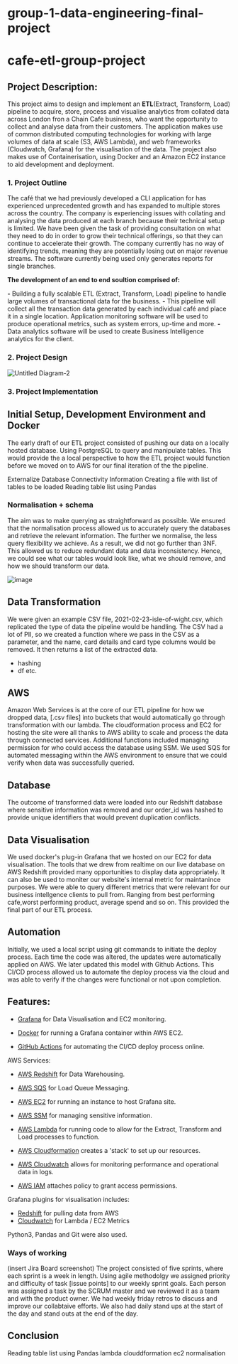# group-1-data-engineering-final-project

# cafe-etl-group-project

## Project Description:
This project aims to design and implement an **ETL**(Extract, Transform, Load) pipeline to acquire, store, process and visualise analytics from collated data across London fron a Chain Cafe business, who want the opportunity to collect and analyse data from their customers. The application makes use of common distributed computing technologies for working with large volumes of data at scale (S3, AWS Lambda), and web frameworks (Cloudwatch, Grafana) for the visualisation of the data. The project also makes use of Containerisation, using Docker and an Amazon EC2 instance to aid development and deployment.

### 1. Project Outline
The café that we had previously developed a CLI application for has experienced unprecedented growth and has expanded to multiple stores across the country. The company is experiencing issues with collating and analysing the data produced at each branch because their technical setup is limited. We have been given the task of providing consultation on what they need to do in order to grow their technical offerings, so that they can continue to accelerate their growth. The company currently has no way of identifying trends, meaning they are potentially losing out on major revenue streams.
The software currently being used only generates reports for single branches.

**The development of an end to end soultion comprised of:**

**-** Building a fully scalable ETL (Extract, Transform, Load) pipeline to handle large volumes of transactional data for the business. 
**-** This pipeline will collect all the transaction data generated by each individual café and place it in a single location. Application monitoring software will be used to produce operational metrics, such as system errors, up-time and more.
**-** Data analytics software will be used to create Business Intelligence analytics for the client.


### 2. Project Design
![Untitled Diagram-2](https://user-images.githubusercontent.com/116551424/213489993-8672d6db-d6fc-44f2-901a-8f87b1d50eda.jpg)



### 3. Project Implementation

## Initial Setup, Development Environment and Docker
The early draft of our ETL project consisted of pushing our data on a locally hosted database. Using PostgreSQL to query and manipulate tables. This would provide the a local perspective to how the ETL project would function before we moved on to AWS for our final iteration of the the pipeline. 

Externalize Database Connectivity Information
Creating a file with list of tables to be loaded
Reading table list using Pandas


### Normalisation + schema
The aim was to make querying as straightforward as possible. We ensured that the normalisation process allowed us to accurately query the databases and retrieve the relevant information. The further 
we normalise, the less query flexibility we achieve. As a result, we did not go further than 3NF. This allowed us to reduce redundant data and data inconsistency. Hence, we could see what our tables would look like, what we should remove, and how we should transform our data. 

![image](https://user-images.githubusercontent.com/115237595/206580167-d9c98840-6106-4621-b368-28f28d4d66d0.png)

## Data Transformation
We were given an example CSV file, 2021-02-23-isle-of-wight.csv, which replicated the type of data the pipeline would be handling. The CSV had a lot of PII, so we created a function where we pass in the CSV as a parameter, and the name, card details and card type columns would be removed. It then returns a list of the extracted data.


- hashing
- df etc.

## AWS

Amazon Web Services is at the core of our ETL pipeline for how we dropped data, [.csv files] into buckets that would automatically go through transformation with our lambda. The cloudformation process and EC2 for hosting the site were all thanks to AWS ability to scale and process the data through connected services. Additional functions included managing permission for who could access the database using SSM. We used SQS for automated messaging within the AWS environment to ensure that we could verify when data was successfully queried.


## Database

The outcome of transformed data were loaded into our Redshift database where sensitive information was removed and our order_id was hashed to provide unique identifiers that would prevent duplication conflicts.


## Data Visualisation 

We used docker's plug-in Grafana that we hosted on our EC2 for data visualisation. The tools that we drew from realtime on our live database on AWS Redshift provided many opportunities to display data appropriately.
It can also be used to moniter our website's internal metric for maintanince purposes.
We were able to query different metrics that were relevant for our business intellgence clients to pull from. Ranging from best performing cafe,worst performing product, average spend and so on. This provided the final part of our ETL process.


## Automation

Initially, we used a local script using git commands to initiate the deploy process. Each time the code was altered, the updates were automatically applied on AWS. We later updated this model with Github Actions. This CI/CD process allowed us to automate the deploy process via the cloud and was able to verify if the changes were functional or not upon completion.


## Features:
- [Grafana](https://grafana.com/) for Data Visualisation and EC2 monitoring.

- [Docker](https://www.docker.com/) for running a Grafana container within AWS EC2.

- [GitHub Actions](https://github.com/features/actions) for automating the CI/CD deploy process online.

AWS Services:

- [AWS Redshift](https://aws.amazon.com/redshift) for Data Warehousing.

- [AWS SQS](https://aws.amazon.com/sqs/) for Load Queue Messaging. 

- [AWS EC2](https://aws.amazon.com/ec2/features/) for running an instance to host Grafana site.

- [AWS SSM](https://docs.aws.amazon.com/systems-manager/latest/userguide/ssm-agent.html) for managing sensitive information.

- [AWS Lambda](https://docs.aws.amazon.com/lambda/latest/dg/welcome.html) for running code to allow for the Extract, Transform and Load processes to function.

- [AWS Cloudformation](https://docs.aws.amazon.com/AWSCloudFormation/latest/UserGuide/Welcome.html) creates a 'stack' to set up our resources.

- [AWS Cloudwatch](https://aws.amazon.com/cloudwatch/features/) allows for monitoring performance and operational data in logs.

- [AWS IAM](https://aws.amazon.com/iam/features/?nc=sn&loc=2) attaches policy to grant access permissions.

Grafana plugins for visualisation includes:
- [Redshift](https://grafana.com/grafana/plugins/grafana-redshift-datasource/?tab=installation) 
for pulling data from AWS
- [Cloudwatch](https://grafana.com/docs/grafana/latest/datasources/aws-cloudwatch/) for Lambda / EC2 Metrics

Python3, Pandas and Git were also used.


### Ways of working
(insert Jira Board screenshot)
The project consisted of five sprints, where each sprint is a week in length. Using agile methodolgy we assigned priority and difficulty of task [issue points] to our weekly sprint goals. Each person was assigned a task by the SCRUM master and we reviewed it as a team and with the product owner. We had weekly friday retros to discuss and improve our collabtaive efforts. We also had daily stand ups at the start of the day and stand outs at the end of the day.



## Conclusion


Reading table list using Pandas
lambda
clouddformation ec2
normalisation
